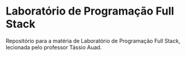 # Laboratório de Programação Full Stack

Repositório para a matéria de Laboratório de Programação Full Stack, lecionada pelo professor Tássio Auad.